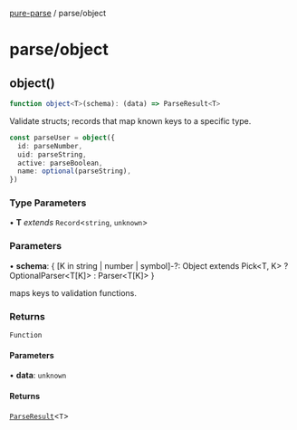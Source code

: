 [pure-parse](../modules.md) / parse/object

# parse/object

## object()

```ts
function object<T>(schema): (data) => ParseResult<T>
```

Validate structs; records that map known keys to a specific type.

```ts
const parseUser = object({
  id: parseNumber,
  uid: parseString,
  active: parseBoolean,
  name: optional(parseString),
})
```

### Type Parameters

• **T** _extends_ `Record`\<`string`, `unknown`\>

### Parameters

• **schema**: \{ \[K in string \| number \| symbol\]-?: Object extends Pick\<T, K\> ? OptionalParser\<T\[K\]\> : Parser\<T\[K\]\> \}

maps keys to validation functions.

### Returns

`Function`

#### Parameters

• **data**: `unknown`

#### Returns

[`ParseResult`](parse.md#parseresultt)\<`T`\>
